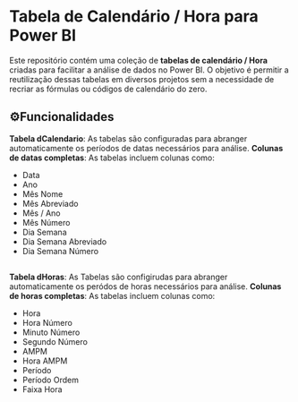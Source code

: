 # Tabela de Calendário / Hora para Power BI

Este repositório contém uma coleção de **tabelas de calendário / Hora** criadas para facilitar a análise de dados no Power BI. O objetivo é permitir a reutilização dessas tabelas em diversos projetos sem a necessidade de recriar as fórmulas ou códigos de calendário do zero.

## ⚙️Funcionalidades

**Tabela dCalendario**: As tabelas são configuradas para abranger automaticamente os períodos de datas necessários para análise.
**Colunas de datas completas**: As tabelas incluem colunas como:
- Data
- Ano
- Mês Nome
- Mês Abreviado
- Mês / Ano
- Mês Número
- Dia Semana
- Dia Semana Abreviado
- Dia Semana Número

##

**Tabela dHoras**: As Tabelas são configirudas para abranger automaticamente os peródos de horas necessários para análise.
**Colunas de horas completas**: As tabelas incluem colunas como:
- Hora
- Hora Número
- Minuto Número
- Segundo Número
- AMPM
- Hora AMPM
- Período
- Período Ordem
- Faixa Hora
